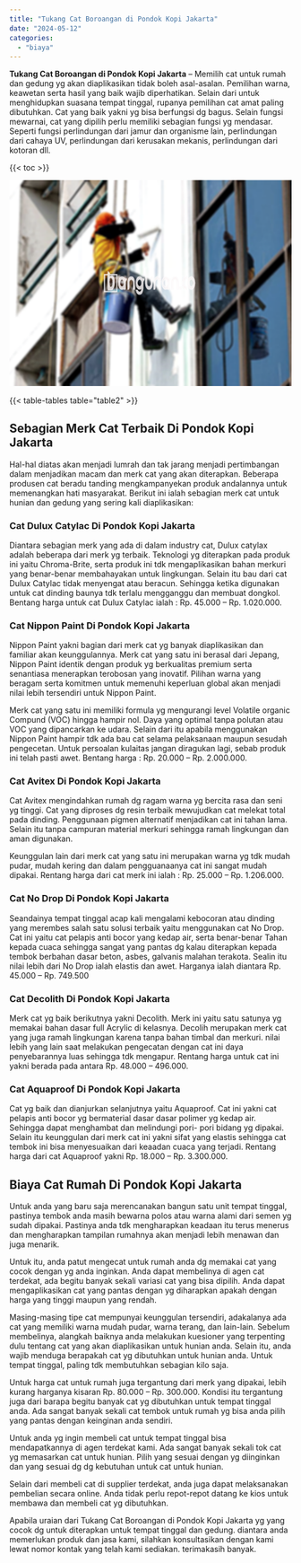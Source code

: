 ```yaml
---
title: "Tukang Cat Boroangan di Pondok Kopi Jakarta"
date: "2024-05-12"
categories: 
  - "biaya"
---
```


**Tukang Cat Boroangan di Pondok Kopi Jakarta** – Memilih cat untuk rumah dan gedung yg akan diaplikasikan tidak boleh asal-asalan. Pemilihan warna, keawetan serta hasil yang baik wajib diperhatikan. Selain dari untuk menghidupkan suasana tempat tinggal, rupanya pemilihan cat amat paling dibutuhkan. Cat yang baik yakni yg bisa berfungsi dg bagus. Selain fungsi mewarnai, cat yang dipilih perlu memiliki sebagian fungsi yg mendasar. Seperti fungsi perlindungan dari jamur dan organisme lain, perlindungan dari cahaya UV, perlindungan dari kerusakan mekanis, perlindungan dari kotoran dll.

{{< toc >}}

![Tukang Cat Boroangan di Pondok Kopi Jakarta](/images/jasa-cat-murah09.png)

{{< table-tables table="table2" >}}

## Sebagian Merk Cat Terbaik Di Pondok Kopi Jakarta

Hal-hal diatas akan menjadi lumrah dan tak jarang menjadi pertimbangan dalam menjadikan macam dan merk cat yang akan diterapkan. Beberapa produsen cat beradu tanding mengkampanyekan produk andalannya untuk memenangkan hati masyarakat. Berikut ini ialah sebagian merk cat untuk hunian dan gedung yang sering kali diaplikasikan:

### Cat Dulux Catylac Di Pondok Kopi Jakarta

Diantara sebagian merk yang ada di dalam industry cat, Dulux catylax adalah beberapa dari merk yg terbaik. Teknologi yg diterapkan pada produk ini yaitu Chroma-Brite, serta produk ini tdk mengaplikasikan bahan merkuri yang benar-benar membahayakan untuk lingkungan. Selain itu bau dari cat Dulux Catylac tidak menyengat atau beracun. Sehingga ketika digunakan untuk cat dinding baunya tdk terlalu mengganggu dan membuat dongkol. Bentang harga untuk cat Dulux Catylac ialah : Rp. 45.000 – Rp. 1.020.000.

### Cat Nippon Paint Di Pondok Kopi Jakarta

Nippon Paint yakni bagian dari merk cat yg banyak diaplikasikan dan familiar akan keunggulannya. Merk cat yang satu ini berasal dari Jepang, Nippon Paint identik dengan produk yg berkualitas premium serta senantiasa menerapkan terobosan yang inovatif. Pilihan warna yang beragam serta komitmen untuk memenuhi keperluan global akan menjadi nilai lebih tersendiri untuk Nippon Paint.

Merk cat yang satu ini memiliki formula yg mengurangi level Volatile organic Compund (VOC) hingga hampir nol. Daya yang optimal tanpa polutan atau VOC yang dipancarkan ke udara. Selain dari itu apabila menggunakan Nippon Paint hampir tdk ada bau cat selama pelaksanaan maupun sesudah pengecetan. Untuk persoalan kulaitas jangan diragukan lagi, sebab produk ini telah pasti awet. Bentang harga : Rp. 20.000 – Rp. 2.000.000.

### Cat Avitex Di Pondok Kopi Jakarta

Cat Avitex mengindahkan rumah dg ragam warna yg bercita rasa dan seni yg tinggi. Cat yang diproses dg resin terbaik mewujudkan cat melekat total pada dinding. Penggunaan pigmen alternatif menjadikan cat ini tahan lama. Selain itu tanpa campuran material merkuri sehingga ramah lingkungan dan aman digunakan.

Keunggulan lain dari merk cat yang satu ini merupakan warna yg tdk mudah pudar, mudah kering dan dalam pengguanaanya cat ini sangat mudah dipakai. Rentang harga dari cat merk ini ialah : Rp. 25.000 – Rp. 1.206.000.

### Cat No Drop Di Pondok Kopi Jakarta

Seandainya tempat tinggal acap kali mengalami kebocoran atau dinding yang merembes salah satu solusi terbaik yaitu menggunakan cat No Drop. Cat ini yaitu cat pelapis anti bocor yang kedap air, serta benar-benar Tahan kepada cuaca sehingga sangat yang pantas dg kalau diterapkan kepada tembok berbahan dasar beton, asbes, galvanis malahan terakota. Sealin itu nilai lebih dari No Drop ialah elastis dan awet. Harganya ialah diantara Rp. 45.000 – Rp. 749.500

### Cat Decolith Di Pondok Kopi Jakarta

Merk cat yg baik berikutnya yakni Decolith. Merk ini yaitu satu satunya yg memakai bahan dasar full Acrylic di kelasnya. Decolih merupakan merk cat yang juga ramah lingkungan karena tanpa bahan timbal dan merkuri. nilai lebih yang lain saat melakukan pengecatan dengan cat ini daya penyebarannya luas sehingga tdk mengapur. Rentang harga untuk cat ini yakni berada pada antara Rp. 48.000 – 496.000.

### Cat Aquaproof Di Pondok Kopi Jakarta

Cat yg baik dan dianjurkan selanjutnya yaitu Aquaproof. Cat ini yakni cat pelapis anti bocor yg bermaterial dasar dasar polimer yg kedap air. Sehingga dapat menghambat dan melindungi pori- pori bidang yg dipakai. Selain itu keunggulan dari merk cat ini yakni sifat yang elastis sehingga cat tembok ini bisa menyesuaikan dari keaadan cuaca yang terjadi. Rentang harga dari cat Aquaproof yakni Rp. 18.000 – Rp. 3.300.000.

## Biaya Cat Rumah Di Pondok Kopi Jakarta

Untuk anda yang baru saja merencanakan bangun satu unit tempat tinggal, pastinya tembok anda masih bewarna polos atau warna alami dari semen yg sudah dipakai. Pastinya anda tdk mengharapkan keadaan itu terus menerus dan mengharapkan tampilan rumahnya akan menjadi lebih menawan dan juga menarik.

Untuk itu, anda patut mengecat untuk rumah anda dg memakai cat yang cocok dengan yg anda inginkan. Anda dapat membelinya di agen cat terdekat, ada begitu banyak sekali variasi cat yang bisa dipilih. Anda dapat mengaplikasikan cat yang pantas dengan yg diharapkan apakah dengan harga yang tinggi maupun yang rendah.

Masing-masing tipe cat mempunyai keunggulan tersendiri, adakalanya ada cat yang memiliki warna mudah pudar, warna terang, dan lain-lain. Sebelum membelinya, alangkah baiknya anda melakukan kuesioner yang terpenting dulu tentang cat yang akan diaplikasikan untuk hunian anda. Selain itu, anda wajib menduga berapakah cat yg dibutuhkan untuk hunian anda. Untuk tempat tinggal, paling tdk membutuhkan sebagian kilo saja.

Untuk harga cat untuk rumah juga tergantung dari merk yang dipakai, lebih kurang harganya kisaran Rp. 80.000 – Rp. 300.000. Kondisi itu tergantung juga dari barapa begitu banyak cat yg dibutuhkan untuk tempat tinggal anda. Ada sangat banyak sekali cat tembok untuk rumah yg bisa anda pilih yang pantas dengan keinginan anda sendiri.

Untuk anda yg ingin membeli cat untuk tempat tinggal bisa mendapatkannya di agen terdekat kami. Ada sangat banyak sekali tok cat yg memasarkan cat untuk hunian. Pilih yang sesuai dengan yg diinginkan dan yang sesuai dg dg kebutuhan untuk cat untuk hunian.

Selain dari membeli cat di supplier terdekat, anda juga dapat melaksanakan pembelian secara online. Anda tidak perlu repot-repot datang ke kios untuk membawa dan membeli cat yg dibutuhkan.

Apabila uraian dari Tukang Cat Boroangan di Pondok Kopi Jakarta yg yang cocok dg untuk diterapkan untuk tempat tinggal dan gedung. diantara anda memerlukan produk dan jasa kami, silahkan konsultasikan dengan kami lewat nomor kontak yang telah kami sediakan. terimakasih banyak.
